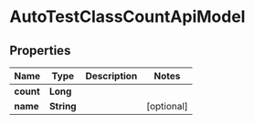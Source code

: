 

# AutoTestClassCountApiModel


## Properties

| Name | Type | Description | Notes |
|------------ | ------------- | ------------- | -------------|
|**count** | **Long** |  |  |
|**name** | **String** |  |  [optional] |



